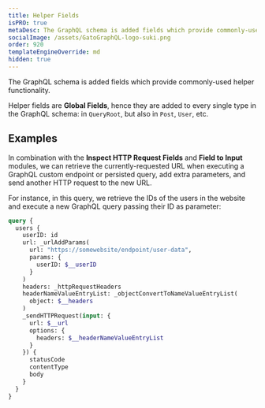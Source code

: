 ```yaml
---
title: Helper Fields
isPRO: true
metaDesc: The GraphQL schema is added fields which provide commonly-used helper functionality.
socialImage: /assets/GatoGraphQL-logo-suki.png
order: 920
templateEngineOverride: md
hidden: true
---
```


The GraphQL schema is added fields which provide commonly-used helper functionality.

Helper fields are **Global Fields**, hence they are added to every single type in the GraphQL schema: in `QueryRoot`, but also in `Post`, `User`, etc.

## Examples

In combination with the **Inspect HTTP Request Fields** and **Field to Input** modules, we can retrieve the currently-requested URL when executing a GraphQL custom endpoint or persisted query, add extra parameters, and send another HTTP request to the new URL.

For instance, in this query, we retrieve the IDs of the users in the website and execute a new GraphQL query passing their ID as parameter:

```graphql
query {
  users {
    userID: id
    url: _urlAddParams(
      url: "https://somewebsite/endpoint/user-data",
      params: {
        userID: $__userID
      }
    )
    headers: _httpRequestHeaders
    headerNameValueEntryList: _objectConvertToNameValueEntryList(
      object: $__headers
    )
    _sendHTTPRequest(input: {
      url: $__url
      options: {
        headers: $__headerNameValueEntryList
      }
    }) {
      statusCode
      contentType
      body
    }
  }
}
```
